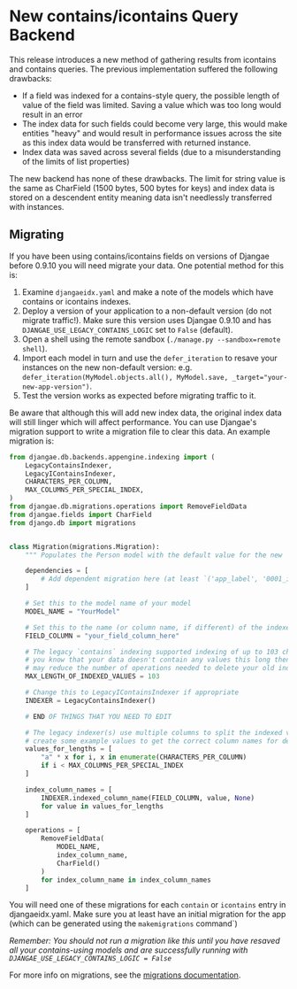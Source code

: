 
# New contains/icontains Query Backend

This release introduces a new method of gathering results from icontains and contains
queries. The previous implementation suffered the following drawbacks:

 - If a field was indexed for a contains-style query, the possible length of value of the field was limited.
   Saving a value which was too long would result in an error
 - The index data for such fields could become very large, this would make entities "heavy" and would result in
   performance issues across the site as this index data would be transferred with returned instance.
 - Index data was saved across several fields (due to a misunderstanding of the limits of list properties)

The new backend has none of these drawbacks. The limit for string value is the same as CharField (1500 bytes, 500 bytes for keys) and
index data is stored on a descendent entity meaning data isn't needlessly transferred with instances.

## Migrating

If you have been using contains/icontains fields on versions of Djangae before 0.9.10 you will need migrate your data.
One potential method for this is:

 1. Examine `djangaeidx.yaml` and make a note of the models which have contains or icontains indexes.
 2. Deploy a version of your application to a non-default version (do not migrate traffic!). Make sure this
    version uses Djangae 0.9.10 and has `DJANGAE_USE_LEGACY_CONTAINS_LOGIC` set to `False` (default).
 3. Open a shell using the remote sandbox (`./manage.py --sandbox=remote shell`).
 4. Import each model in turn and use the `defer_iteration` to resave your instances on the new non-default version: e.g. `defer_iteration(MyModel.objects.all(), MyModel.save, _target="your-new-app-version")`.
 5. Test the version works as expected before migrating traffic to it.

Be aware that although this will add new index data, the original index data will still linger which will
affect performance. You can use Djangae's migration support to write a migration file to clear this data.  An example migration is:

```python
from djangae.db.backends.appengine.indexing import (
    LegacyContainsIndexer,
    LegacyIContainsIndexer,
    CHARACTERS_PER_COLUMN,
    MAX_COLUMNS_PER_SPECIAL_INDEX,
)
from djangae.db.migrations.operations import RemoveFieldData
from djangae.fields import CharField
from django.db import migrations


class Migration(migrations.Migration):
    """ Populates the Person model with the default value for the new `favourite_colour` field. """

    dependencies = [
        # Add dependent migration here (at least `('app_label', '0001_initial')`)
    ]

    # Set this to the model name of your model
    MODEL_NAME = "YourModel"

    # Set this to the name (or column name, if different) of the indexed field on your model
    FIELD_COLUMN = "your_field_column_here"

    # The legacy `contains` indexing supported indexing of up to 103 characters per column, but if
    # you know that your data doesn't contain any values this long then you can reduce this, which
    # may reduce the number of operations needed to delete your old index data
    MAX_LENGTH_OF_INDEXED_VALUES = 103

	# Change this to LegacyIContainsIndexer if appropriate
    INDEXER = LegacyContainsIndexer()

    # END OF THINGS THAT YOU NEED TO EDIT

    # The legacy indexer(s) use multiple columns to split the indexed values across, so we need to
    # create some example values to get the correct column names for deletion
    values_for_lengths = [
        "a" * x for i, x in enumerate(CHARACTERS_PER_COLUMN)
        if i < MAX_COLUMNS_PER_SPECIAL_INDEX
    ]

    index_column_names = [
        INDEXER.indexed_column_name(FIELD_COLUMN, value, None)
        for value in values_for_lengths
    ]

    operations = [
        RemoveFieldData(
            MODEL_NAME,
            index_column_name,
            CharField()
        )
        for index_column_name in index_column_names
    ]
```

You will need one of these migrations for each `contain` or `icontains` entry in djangaeidx.yaml. Make sure you at least
have an initial migration for the app (which can be generated using the `makemigrations` command`)

*Remember: You should not run a migration like this until you have resaved all your contains-using models and are successfully
 running with `DJANGAE_USE_LEGACY_CONTAINS_LOGIC = False`*

For more info on migrations, see the [migrations documentation](migrations.md).
